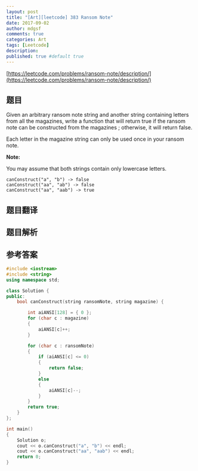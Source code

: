 ```yaml
---
layout: post
title: "[Art][leetcode] 383 Ransom Note"
date: 2017-09-02
author: mdgsf
comments: true
categories: Art
tags: [Leetcode]
description:
published: true #default true
---
```


[https://leetcode.com/problems/ransom-note/description/](https://leetcode.com/problems/ransom-note/description/)

## 题目

Given an arbitrary ransom note string and another string containing letters from all the magazines, write a function that will return true if the ransom note can be constructed from the magazines ; otherwise, it will return false.

Each letter in the magazine string can only be used once in your ransom note.

**Note:**

You may assume that both strings contain only lowercase letters.

```
canConstruct("a", "b") -> false
canConstruct("aa", "ab") -> false
canConstruct("aa", "aab") -> true
```

## 题目翻译

## 题目解析

## 参考答案

```c++
#include <iostream>
#include <string>
using namespace std;

class Solution {
public:
    bool canConstruct(string ransomNote, string magazine) {

        int aiANSI[128] = { 0 };
        for (char c : magazine)
        {
            aiANSI[c]++;
        }

        for (char c : ransomNote)
        {
            if (aiANSI[c] <= 0)
            {
                return false;
            }
            else
            {
                aiANSI[c]--;
            }
        }
        return true;
    }
};

int main()
{
    Solution o;
    cout << o.canConstruct("a", "b") << endl;
    cout << o.canConstruct("aa", "aab") << endl;
    return 0;
}
```
